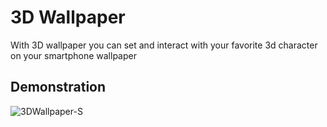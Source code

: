 # 3D Wallpaper

With 3D wallpaper you can set and interact with your favorite 3d character on your smartphone wallpaper

## Demonstration


![3DWallpaper-S](https://media.giphy.com/media/MszKOdv74nAXVeHWVz/giphy.gif)
